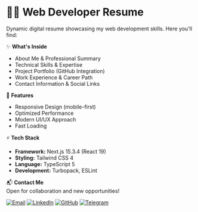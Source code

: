 # 👨‍💻 Web Developer Resume

Dynamic digital resume showcasing my web development skills. Here you'll find:

✨ **What's Inside**  
- About Me & Professional Summary
- Technical Skills & Expertise  
- Project Portfolio (GitHub Integration)
- Work Experience & Career Path
- Contact Information & Social Links 

🚀 **Features**  
- Responsive Design (mobile-first)  
- Optimized Performance  
- Modern UI/UX Approach  
- Fast Loading  

⚡ **Tech Stack**  
- **Framework:** Next.js 15.3.4 (React 19)
- **Styling:** Tailwind CSS 4
- **Language:** TypeScript 5
- **Development:** Turbopack, ESLint

📬 **Contact Me**  
Open for collaboration and new opportunities!  

[![Email](https://img.shields.io/badge/Email-D14836?style=flat&logo=gmail&logoColor=white)](mailto:ti5@tut.by)
[![LinkedIn](https://img.shields.io/badge/LinkedIn-0077B5?style=flat&logo=linkedin&logoColor=white)](https://www.linkedin.com/in/anatoly-yakubovsky-a750b635b/)
[![GitHub](https://img.shields.io/badge/GitHub-100000?style=flat&logo=github&logoColor=white)](https://github.com/VProStudio)
[![Telegram](https://img.shields.io/badge/Telegram-2CA5E0?style=flat&logo=telegram&logoColor=white)](https://t.me/TigrisSunset)
